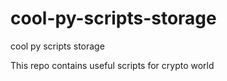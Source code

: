 # cool-py-scripts-storage
cool py scripts storage

This repo contains useful scripts for crypto world
